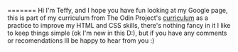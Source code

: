 
=======
Hi I'm Teffy, and  I hope you have fun looking at my Google page, this is part of my curriculum from The Odin Project's [curriculum](http://www.theodinproject.com/courses/web-development-101/lessons/html-css) as a practice to improve my HTML and CSS skills, there's nothing fancy in it I like to keep things simple (ok I'm new in this D:), but if you have any comments or recomendations Ill be happy to hear from you :)
